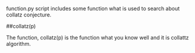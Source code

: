 
function.py script includes some function what is used to search about collatz conjecture.

##collatz(p)

The function, collatz(p) is the function what you know well and it is collattz algorithm.
